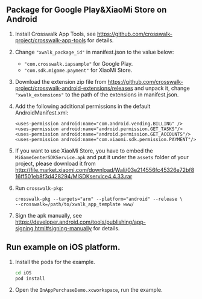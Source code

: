 ## Package for Google Play&XiaoMi Store on Android
1. Install Crosswalk App Tools, see https://github.com/crosswalk-project/crosswalk-app-tools for details.
2. Change ```"xwalk_package_id"``` in manifest.json to the value below:
   * ```"com.crosswalk.iapsample"``` for Google Play.
   * ```"com.sdk.migame.payment"``` for XiaoMi Store.
3. Download the extension zip file from https://github.com/crosswalk-project/crosswalk-android-extensions/releases and unpack it, change ```"xwalk_extensions"``` to the path of the extensions in manifest.json.
4. Add the following additional permissions in the default AndroidManifest.xml:

   ```
   <uses-permission android:name="com.android.vending.BILLING" />
   <uses-permission android:name="android.permission.GET_TASKS"/>
   <uses-permission android:name="android.permission.GET_ACCOUNTS"/>
   <uses-permission android:name="com.xiaomi.sdk.permission.PAYMENT"/>
   ```
5. If you want to use XiaoMi Store, you have to embed the ```MiGameCenterSDKService.apk``` and put it under
the ```assets``` folder of your project, please download it from http://file.market.xiaomi.com/download/Wali/03e214556fc45326e72bf816ff501eb8f3d428294/MISDKservice4.4.33.rar
5. Run ```crosswalk-pkg```:
    ```
    crosswalk-pkg --targets="arm" --platform="android" --release \
    --crosswalk=/path/to/xwalk_app_template www/
    ```
6. Sign the apk manually, see https://developer.android.com/tools/publishing/app-signing.html#signing-manually for details.

## Run example on iOS platform.
1. Install the pods for the example.
   ```bash
   cd iOS
   pod install
   ```
2. Open the ```InAppPurchaseDemo.xcworkspace```, run the example.
